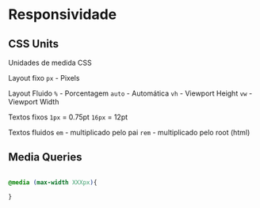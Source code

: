 # Responsividade

## CSS Units

Unidades de medida CSS

Layout fixo
`px` - Pixels

Layout Fluido
`%` - Porcentagem
`auto` - Automática
`vh` - Viewport Height
`vw` - Viewport Width

Textos fixos
`1px` = 0.75pt
`16px` = 12pt

Textos fluidos
`em` - multiplicado pelo pai
`rem` - multiplicado pelo root (html)

## Media Queries
```css

@media (max-width XXXpx){

}

```